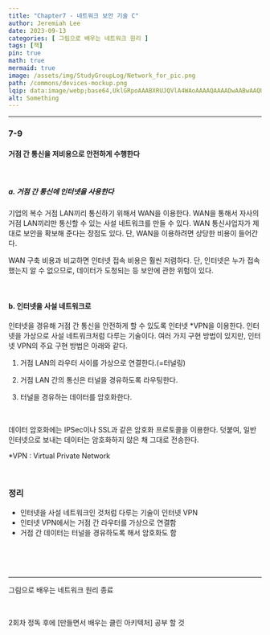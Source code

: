 ```yaml
---
title: "Chapter7 - 네트워크 보안 기술 C"
author: Jeremiah Lee
date: 2023-09-13
categories: [ 그림으로 배우는 네트워크 원리 ]
tags: [책]
pin: true
math: true
mermaid: true
image: /assets/img/StudyGroupLog/Network_for_pic.png
path: /commons/devices-mockup.png
lqip: data:image/webp;base64,UklGRpoAAABXRUJQVlA4WAoAAAAQAAAADwAABwAAQUxQSDIAAAARL0AmbZurmr57yyIiqE8oiG0bejIYEQTgqiDA9vqnsUSI6H+oAERp2HZ65qP/VIAWAFZQOCBCAAAA8AEAnQEqEAAIAAVAfCWkAALp8sF8rgRgAP7o9FDvMCkMde9PK7euH5M1m6VWoDXf2FkP3BqV0ZYbO6NA/VFIAAAA
alt: Something
---
```

***

### 7-9

#### 거점 간 통신을 저비용으로 안전하게 수행한다

<br>

##### a. 거점 간 통신에 인터넷을 사용한다

기업의 복수 거점 LAN끼리 통신하기 위해서 WAN을 이용한다. WAN을 통해서 자사의 거점 LAN끼리만 통신할 수 있는 사설 네트워크를 만들 수 있다. WAN 통신사업자가 제대로 보안을 확보해 준다는 장점도 있다. 단, WAN을 이용하려면 상당한 비용이 들어간다.


WAN 구축 비용과 비교하면 인터넷 접속 비용은 훨씬 저렴하다. 단, 인터넷은 누가 접속했는지 알 수 없으므로, 데이터가 도청되는 등 보안에 관한 위험이 있다.

<br>

#### b. 인터넷을 사설 네트워크로


인터넷을 경유해 거점 간 통신을 안전하게 할 수 있도록 인터넷 *VPN을 이용한다. 인터넷을 가상으로 사설 네트워크처럼 다루는 기술이다. 여러 가지 구현 방법이 있지만, 인터넷 VPN의 주요 구현 방법은 아래와 같다.

1. 거점 LAN의 라우터 사이를 가상으로 연결한다.(=터널링)

2. 거점 LAN 간의 통신은 터널을 경유하도록 라우팅한다.

3. 터널을 경유하는 데이터를 암호화한다.

<br>

데이터 암호화에는 IPSec이나 SSL과 같은 암호화 프로토콜을 이용한다. 덧붙여, 일반 인터넷으로 보내는 데이터는 암호화하지 않은 채 그대로 전송한다.


*VPN : Virtual Private Network

<br>

### 정리

- 인터넷을 사설 네트워크인 것처럼 다루는 기술이 인터넷 VPN
- 인터넷 VPN에서는 거점 간 라우터를 가상으로 연결함
- 거점 간 데이터는 터널을 경유하도록 해서 암호화도 함

<br>
<br>
<br>

***

그림으로 배우는 네트워크 원리 종료

​

2회차 정독 후에 [만들면서 배우는 클린 아키텍처] 공부 할 것
